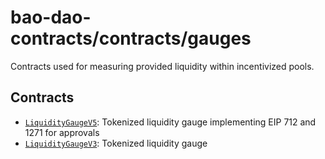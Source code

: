 # bao-dao-contracts/contracts/gauges

Contracts used for measuring provided liquidity within incentivized pools.

## Contracts

* [`LiquidityGaugeV5`](LiquidityGaugeV5.vy): Tokenized liquidity gauge implementing EIP 712 and 1271 for approvals
* [`LiquidityGaugeV3`](LiquidityGaugeV3.vy): Tokenized liquidity gauge
